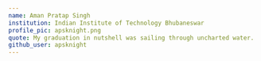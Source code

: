 ```yaml
---
name: Aman Pratap Singh 
institution: Indian Institute of Technology Bhubaneswar 
profile_pic: apsknight.png 
quote: My graduation in nutshell was sailing through uncharted water. 
github_user: apsknight
---
```


